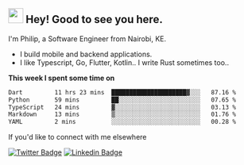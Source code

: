 <h2><img src="https://slackmojis.com/emojis/3643-cool-doge/download" width="30"/> Hey! Good to see you here.</h2>

<p>I'm Philip, a Software Engineer from Nairobi, KE. 

- I build mobile and backend applications.
- I like Typescript, Go, Flutter, Kotlin.. I write Rust sometimes too..</p>

**This week I spent some time on**
<!--START_SECTION:waka-->

```txt
Dart         11 hrs 23 mins  █████████████████████▓░░░   87.16 %
Python       59 mins         ██░░░░░░░░░░░░░░░░░░░░░░░   07.65 %
TypeScript   24 mins         ▓░░░░░░░░░░░░░░░░░░░░░░░░   03.13 %
Markdown     13 mins         ▒░░░░░░░░░░░░░░░░░░░░░░░░   01.76 %
YAML         2 mins          ░░░░░░░░░░░░░░░░░░░░░░░░░   00.28 %
```

<!--END_SECTION:waka-->

If you'd like to connect with me elsewhere

[![Twitter Badge](https://img.shields.io/badge/-Twitter-1ca0f1?style=flat-square&labelColor=1ca0f1&logo=twitter&logoColor=white&link=https://twitter.com/_diogorodrigues)](https://twitter.com/kimathiphil)  [![Linkedin Badge](https://img.shields.io/badge/-LinkedIn-blue?style=flat-square&logo=Linkedin&logoColor=white&link=https://www.linkedin.com/in/philip-kimathi-2604a9114/)](https://www.linkedin.com/in/philip-kimathi-2604a9114/)
